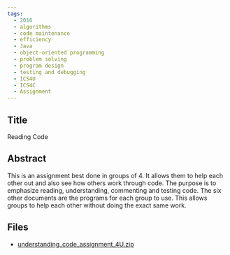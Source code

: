 ```yaml
---
tags:
  - 2016
  - algorithms
  - code maintenance
  - efficiency
  - Java
  - object-oriented programming
  - problem solving
  - program design
  - testing and debugging
  - ICS4U
  - ICS4C
  - Assignment
---
```

    
## Title

Reading Code

## Abstract

This is an assignment best done in groups of 4. It allows them to help each other out and also see how others work through code. The purpose is to emphasize reading, understanding, commenting and testing code. The six other documents are the programs for each group to use. This allows groups to help each other without doing the exact same work.

## Files

- [understanding_code_assignment_4U.zip](https://www.russellgordon.ca/acse/cemc-cse-resources/resources/2016/Carol_Luce/understanding_code_assignment_4U.zip)
